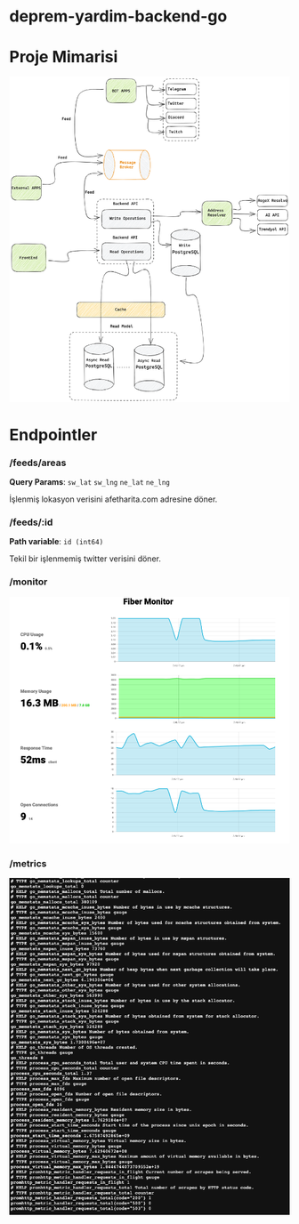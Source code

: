 # deprem-yardim-backend-go

# Proje Mimarisi

![architecture](/docs/architecture.png)

# Endpointler

### /feeds/areas

**Query Params**: `sw_lat` `sw_lng` `ne_lat` `ne_lng`

İşlenmiş lokasyon verisini afetharita.com adresine döner.

### /feeds/:id

**Path variable**: `id (int64)`

Tekil bir işlenmemiş twitter verisini döner.

### /monitor

![monitor](/docs/fiber-monitor.png)

### /metrics

![metrics](/docs/metrics.png)